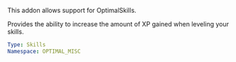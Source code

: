 This addon allows support for OptimalSkills.

Provides the ability to increase the amount of XP gained when leveling your skills.

```yaml
Type: Skills
Namespace: OPTIMAL_MISC
```
